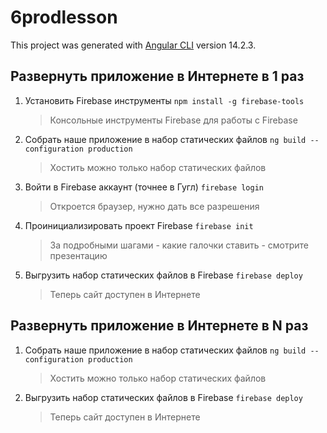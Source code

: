 # 6prodlesson

This project was generated with [Angular CLI](https://github.com/angular/angular-cli) version 14.2.3.

## Развернуть приложение в Интернете в 1 раз
1. Установить Firebase инструменты `npm install -g firebase-tools`
    > Консольные инструменты Firebase для работы с Firebase
2. Собрать наше приложение в набор статических файлов `ng build --configuration production`
    > Хостить можно только набор статических файлов
3. Войти в Firebase аккаунт (точнее в Гугл) `firebase login`
    > Откроется браузер, нужно дать все разрешения
4. Проинициализировать проект Firebase `firebase init`
    > За подробными шагами - какие галочки ставить - смотрите презентацию
5. Выгрузить набор статических файлов в Firebase `firebase deploy`
    > Теперь сайт доступен в Интернете

## Развернуть приложение в Интернете в N раз
1. Собрать наше приложение в набор статических файлов `ng build --configuration production`
    > Хостить можно только набор статических файлов
2. Выгрузить набор статических файлов в Firebase `firebase deploy`
    > Теперь сайт доступен в Интернете
